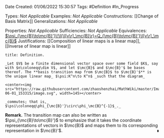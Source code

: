 <br />
<br />

Date Created: 01/06/2022 15:30:57
Tags: #Definition #In_Progress

Types: _Not Applicable_
Examples: _Not Applicable_
Constructions: [[Change of Basis Matrix]]
Generalizations: _Not Applicable_

Properties: _Not Applicable_
Sufficiencies: _Not Applicable_
Equivalences: [$\psi_{\mc{B}\to\mc{B}'}\!\l(\l[v\r]_\mc{B}\r)=Q_{\mc{B}\to\mc{B}'}\l[v\r]_\mc{B}$](Basis%20transition%20map%20acts%20as%20left-multiplication%20by%20change%20of%20basis%20matrix.md)
Justifications: [[Composition of linear maps is a linear map]], [[Inverse of linear map is linear]]

``` ad-Definition
title: Definition.

_Let $V$ be a finite dimensional vector space over some field $K$, say with $n\coloneqq\dim V$, and let $\mc{B}$ and $\mc{B}'$ be bases thereof. The **basis transition map from $\mc{B}$ to $\mc{B}'$** is the unique linear map_ $\psi:K^n\to K^n$ _such that the diagram_

<center><img src="https://raw.githubusercontent.com/zhaoshenzhai/MathWiki/master/Images/2022-06-01_153315/image.svg", width=145></center>

_commutes; that is,_ $\psi\coloneqq\phi_{\mc{B}'}\circ\phi_\mc{B}^{-1}$_._

```

**Remark.** The transition map can also be written as $\psi_{\mc{B}\to\mc{B}'}$ to emphasize that it takes the coordinate representations of vectors in $\mc{B}$ and maps them to its corresponding representation in $\mc{B}'$.<span style="float:right;">$\blacklozenge$</span>
